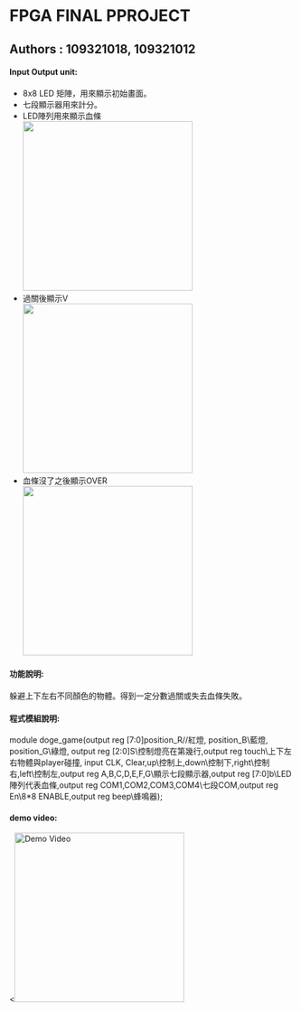 # FPGA FINAL PPROJECT

## Authors : 109321018, 109321012

#### Input Output unit:<br>

* 8x8 LED 矩陣，用來顯示初始畫面。<br>
* 七段顯示器用來計分。<br>
* LED陣列用來顯示血條<br>
<img src="https://github.com/XXiaoyujin/Repository/blob/main/271738680_469284888144783_1152397442109072666_n.jpg" width="300"/><br>
* 過關後顯示V<br>
<img src="https://github.com/XXiaoyujin/Repository/blob/main/270478707_1602324516771563_1154833053520341710_n.jpg" width="300"/><br>
* 血條沒了之後顯示OVER<br>
<img src="https://github.com/XXiaoyujin/Repository/blob/main/270758475_329276382400550_1266349717002691878_n.jpg" width="300"/><br>


#### 功能說明:<br>
躲避上下左右不同顏色的物體。得到一定分數過關或失去血條失敗。<br>

#### 程式模組說明:<br>
module doge_game(output reg [7:0]position_R//紅燈, position_B\\藍燈, position_G\\綠燈, output reg [2:0]S\\控制燈亮在第幾行,output reg touch\\上下左右物體與player碰撞, input CLK, Clear,up\\控制上,down\\控制下,right\\控制右,left\\控制左,output reg A,B,C,D,E,F,G\\顯示七段顯示器,output reg [7:0]b\\LED陣列代表血條,output reg COM1,COM2,COM3,COM4\\七段COM,output reg En\\8*8 ENABLE,output reg beep\\蜂鳴器);

#### demo video:
<<a href="https://drive.google.com/file/d/1nLneBhWzplRThr9KScHGHqeY99jctkxI/view?usp=sharing" title="Demo Video"><img src="https://github.com/XXiaoyujin/Repository/blob/main/271539886_473859630795939_9043617664230681628_n.jpg" alt="Demo Video" width="300"/></a>

